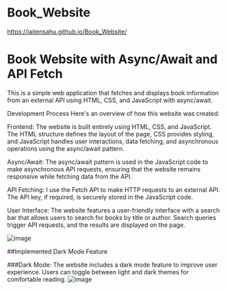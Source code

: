 # Book_Website
https://jaitensahu.github.io/Book_Website/

# Book Website with Async/Await and API Fetch

This is a simple web application that fetches and displays book information from an external API using HTML, CSS, and JavaScript with async/await.

Development Process
Here's an overview of how this website was created:

Frontend: The website is built entirely using HTML, CSS, and JavaScript. The HTML structure defines the layout of the page, CSS provides styling, and JavaScript handles user interactions, data fetching, and asynchronous operations using the async/await pattern.

Async/Await: The async/await pattern is used in the JavaScript code to make asynchronous API requests, ensuring that the website remains responsive while fetching data from the API.

API Fetching: I use the Fetch API to make HTTP requests to an external API. The API key, if required, is securely stored in the JavaScript code.

User Interface: The website features a user-friendly interface with a search bar that allows users to search for books by title or author. Search queries trigger API requests, and the results are displayed on the page.

![image](https://github.com/jaitensahu/Book_Website/assets/127736781/9b97c935-0a93-4798-9683-d9c0a504eafd)

##Implemented Dark Mode Feature

###Dark Mode: The website includes a dark mode feature to improve user experience. Users can toggle between light and dark themes for comfortable reading.
![image](https://github.com/jaitensahu/Book_Website/assets/127736781/48c51f90-3ec6-43d5-ae4a-b12e2fb84f09)
